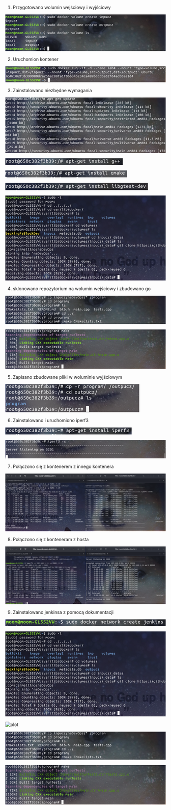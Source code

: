 
1. Przygotowano wolumin wejściowy i wyjściowy

![plot](./screeny/4_1.png)

2.  Uruchomion kontener

![plot](./screeny/4_2.png)

3. Zainstalowano niezbędne wymagania

![plot](./screeny/4_3.png)

![plot](./screeny/4_4.png)

![plot](./screeny/4_5.png)

![plot](./screeny/4_6.png)

![plot](./screeny/4_7.png)

4. sklonowano repozytorium na wolumin wejściowy i zbudowano go

![plot](./screeny/4_8.png)

![plot](./screeny/4_9.png)

5. Zapisano zbudowane pliki w woluminie wyjściowym

![plot](./screeny/4_10.png)

6. Zainstalowano i uruchomiono iperf3

![plot](./screeny/4_11.png)

![plot](./screeny/4_12.png)

7. Połączono się z kontenerem z innego kontenera

![plot](./screeny/4_13.png)

8. Połączono się z konteneram z hosta

![plot](./screeny/4_14.png)

9. Zainstalowano jenkinsa z pomocą dokumentacji 

![plot](./screeny/4_16.png)

![plot](./screeny/4_7.png)

![plot](./screeny/14_7.png)

![plot](./screeny/4_8.png)

![plot](./screeny/4_9.png)